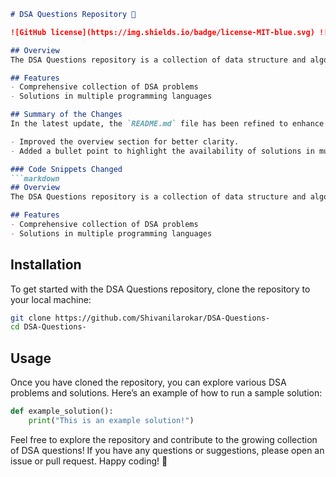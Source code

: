 ```markdown
# DSA Questions Repository 🚀

![GitHub license](https://img.shields.io/badge/license-MIT-blue.svg) ![GitHub issues](https://img.shields.io/github/issues/Shivanilarokar/DSA-Questions-) ![GitHub stars](https://img.shields.io/github/stars/Shivanilarokar/DSA-Questions-)

## Overview
The DSA Questions repository is a collection of data structure and algorithm problems designed to enhance your coding skills through practice and exploration. It offers a variety of challenges to improve your problem-solving abilities in programming.

## Features
- Comprehensive collection of DSA problems
- Solutions in multiple programming languages

## Summary of the Changes
In the latest update, the `README.md` file has been refined to enhance clarity and improve user engagement. The following changes were made:

- Improved the overview section for better clarity.
- Added a bullet point to highlight the availability of solutions in multiple programming languages.

### Code Snippets Changed
```markdown
## Overview
The DSA Questions repository is a collection of data structure and algorithm problems designed to enhance your coding skills through practice and exploration.

## Features
- Comprehensive collection of DSA problems
- Solutions in multiple programming languages
```

## Installation
To get started with the DSA Questions repository, clone the repository to your local machine:

```bash
git clone https://github.com/Shivanilarokar/DSA-Questions-
cd DSA-Questions-
```

## Usage
Once you have cloned the repository, you can explore various DSA problems and solutions. Here’s an example of how to run a sample solution:

```python
def example_solution():
    print("This is an example solution!")
```

Feel free to explore the repository and contribute to the growing collection of DSA questions! If you have any questions or suggestions, please open an issue or pull request. Happy coding! 🚀
```